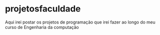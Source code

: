 # projetosfaculdade
Aqui irei postar os projetos de programação que irei fazer ao longo do meu curso de Engenharia da computação
